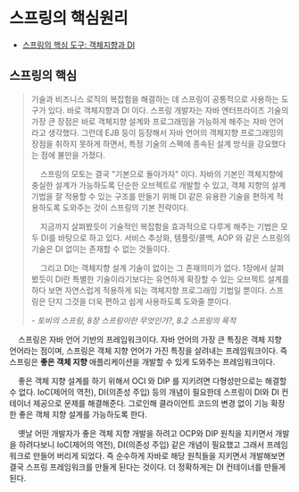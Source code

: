 # 스프링의 핵심원리

- [스프링의 핵심 도구: 객체지향과 DI](##스프링의-핵심-도구:-객체지향과-DI)

## 스프링의 핵심

> 기술과 비즈니스 로직의 복잡함을 해결하는 데 스프링이 공통적으로 사용하는 도구가 있다. 바로 객체지향과 DI 이다.
> 스프링 개발자는 자바 엔터프라이즈 기술의 가장 큰 장점은 바로 객체지향 설계와 프로그래밍을 가능하게 해주는 자바 언어라고 생각했다.
> 그런데 EJB 등이 등장해서 자바 언어의 객체지향 프로그래밍의 장점을 취하지 못하게 하면서, 특정 기술의 스펙에 종속된 설계 방식을 강요했다는 점에 불만을 가졌다.
>
> &nbsp;&nbsp;&nbsp;
> 스프링의 모토는 결국 "기본으로 돌아가자" 이다. 자바의 기본인 객체지향에 충실한 설계가 가능하도록 단순한 오브젝트로 개발할 수 있고,
> 객체 지향의 설계 기법을 잘 적용할 수 있는 구조를 만들기 위해 DI 같은 유용한 기술을 편하게 적용하도록 도와주는 것이 스프링의 기본 전략이다.
>
> &nbsp;&nbsp;&nbsp;
> 지금까지 살펴봤듯이 기술적인 복잡함을 효과적으로 다루게 해주는 기법은 모두 DI를 바탕으로 하고 있다.
> 서비스 추상화, 템플릿/콜백, AOP 와 같은 스프링의 기술은 DI 없이는 존재할 수 없는 것들이다.
>
> &nbsp;&nbsp;&nbsp;
> 그리고 DI는 객체지향 설계 기술이 없이는 그 존재의미가 없다.
> 1장에서 살펴봤듯이 DI란 특별한 기술이라기보다는 유연하게 확장할 수 있는 오브젝트 설계를 하다 보면 자연스럽게 적용하게 되는 객체지향 프로그래밍 기법일 뿐이다.
> 스프링은 단지 그것을 더욱 편하고 쉽게 사용하도록 도와줄 뿐이다.
>
> *- 토비의 스프링, 8장 스프링이란 무엇인가?, 8.2 스프링의 목적*

&nbsp;&nbsp;&nbsp;
스프링은 자바 언어 기반의 프레임워크이다. 자바 언어의 가장 큰 특징은 객체 지향 언어라는 점이며, 스프링은 객체 지향 언어가 가진 특징을 살려내는 프레임워크이다.
즉 스프링은 **좋은 객체 지향** 애플리케이션을 개발할 수 있게 도와주는 프레임워크이다.

&nbsp;&nbsp;&nbsp;
좋은 객체 지향 설계를 하기 위해서 OCI 와 DIP 를 지키려면 다형성만으로는 해결할 수 없다.
IoC(제어의 역전), DI(의존성 주입) 등의 개념이 필요한데 스프링이 DI와 DI 컨테이너 제공으로 문제를 해결해준다.
그로인해 클라이언트 코드의 변경 없이 기능 확장한 좋은 객체 지향 설계를 가능하도록 한다.

&nbsp;&nbsp;&nbsp;
옛날 어떤 개발자가 좋은 객체 지향 개발을 하려고 OCP와 DIP 원칙을 지키면서 개발을 하려다보니 IoC(제어의 역전), DI(의존성 주입) 같은 개념이 필요했고 그래서 프레임워크로 만들어 버리게 되었다.
즉 순수하게 자바로 해당 원칙들을 지키면서 개발해보면 결국 스프링 프레임워크를 만들게 된다는 것이다. 더 정확하게는 DI 컨테이너를 만들게 된다.












